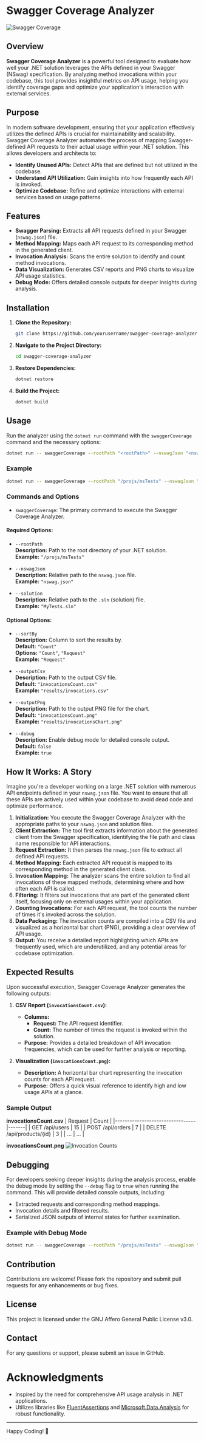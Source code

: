 # Swagger Coverage Analyzer

![Swagger Coverage](./assets/swagger-coverage.png)

## Overview

**Swagger Coverage Analyzer** is a powerful tool designed to evaluate how well your .NET solution leverages the APIs defined in your Swagger (NSwag) specification. By analyzing method invocations within your codebase, this tool provides insightful metrics on API usage, helping you identify coverage gaps and optimize your application's interaction with external services.

## Purpose

In modern software development, ensuring that your application effectively utilizes the defined APIs is crucial for maintainability and scalability. Swagger Coverage Analyzer automates the process of mapping Swagger-defined API requests to their actual usage within your .NET solution. This allows developers and architects to:

- **Identify Unused APIs:** Detect APIs that are defined but not utilized in the codebase.
- **Understand API Utilization:** Gain insights into how frequently each API is invoked.
- **Optimize Codebase:** Refine and optimize interactions with external services based on usage patterns.

## Features

- **Swagger Parsing:** Extracts all API requests defined in your Swagger (`nswag.json`) file.
- **Method Mapping:** Maps each API request to its corresponding method in the generated client.
- **Invocation Analysis:** Scans the entire solution to identify and count method invocations.
- **Data Visualization:** Generates CSV reports and PNG charts to visualize API usage statistics.
- **Debug Mode:** Offers detailed console outputs for deeper insights during analysis.

## Installation

1. **Clone the Repository:**
   ```bash
   git clone https://github.com/yourusername/swagger-coverage-analyzer.git
   ```
2. **Navigate to the Project Directory:**
   ```bash
   cd swagger-coverage-analyzer
   ```
3. **Restore Dependencies:**
   ```bash
   dotnet restore
   ```
4. **Build the Project:**
   ```bash
   dotnet build
   ```

## Usage

Run the analyzer using the `dotnet run` command with the `swaggerCoverage` command and the necessary options:

```bash
dotnet run -- swaggerCoverage --rootPath "<rootPath>" --nswagJson "<nswagJsonRelativePath>" --solution "<SolutionRelativePath>" [options]
```

### Example

```bash
dotnet run -- swaggerCoverage --rootPath "/projs/msTests" --nswagJson "nswag.json" --solution "MyTests.sln" --sortBy "Request" --outputCsv "results/invocations.csv" --outputPng "results/invocationsChart.png" --debug true
```

### Commands and Options

- `swaggerCoverage`: The primary command to execute the Swagger Coverage Analyzer.

#### Required Options:

- `--rootPath`  
  **Description:** Path to the root directory of your .NET solution.  
  **Example:** `"/projs/msTests"`

- `--nswagJson`  
  **Description:** Relative path to the `nswag.json` file.  
  **Example:** `"nswag.json"`

- `--solution`  
  **Description:** Relative path to the `.sln` (solution) file.  
  **Example:** `"MyTests.sln"`

#### Optional Options:

- `--sortBy`  
  **Description:** Column to sort the results by.  
  **Default:** `"Count"`  
  **Options:** `"Count"`, `"Request"`  
  **Example:** `"Request"`

- `--outputCsv`  
  **Description:** Path to the output CSV file.  
  **Default:** `"invocationsCount.csv"`  
  **Example:** `"results/invocations.csv"`

- `--outputPng`  
  **Description:** Path to the output PNG file for the chart.  
  **Default:** `"invocationsCount.png"`  
  **Example:** `"results/invocationsChart.png"`

- `--debug`  
  **Description:** Enable debug mode for detailed console output.  
  **Default:** `false`  
  **Example:** `true`

## How It Works: A Story

Imagine you're a developer working on a large .NET solution with numerous API endpoints defined in your `nswag.json` file. You want to ensure that all these APIs are actively used within your codebase to avoid dead code and optimize performance.

1. **Initialization:** You execute the Swagger Coverage Analyzer with the appropriate paths to your `nswag.json` and solution files.
2. **Client Extraction:** The tool first extracts information about the generated client from the Swagger specification, identifying the file path and class name responsible for API interactions.
3. **Request Extraction:** It then parses the `nswag.json` file to extract all defined API requests.
4. **Method Mapping:** Each extracted API request is mapped to its corresponding method in the generated client class.
5. **Invocation Mapping:** The analyzer scans the entire solution to find all invocations of these mapped methods, determining where and how often each API is called.
6. **Filtering:** It filters out invocations that are part of the generated client itself, focusing only on external usages within your application.
7. **Counting Invocations:** For each API request, the tool counts the number of times it's invoked across the solution.
8. **Data Packaging:** The invocation counts are compiled into a CSV file and visualized as a horizontal bar chart (PNG), providing a clear overview of API usage.
9. **Output:** You receive a detailed report highlighting which APIs are frequently used, which are underutilized, and any potential areas for codebase optimization.

## Expected Results

Upon successful execution, Swagger Coverage Analyzer generates the following outputs:

1. **CSV Report (`invocationsCount.csv`):**
   - **Columns:**
     - **Request:** The API request identifier.
     - **Count:** The number of times the request is invoked within the solution.
   - **Purpose:** Provides a detailed breakdown of API invocation frequencies, which can be used for further analysis or reporting.

2. **Visualization (`invocationsCount.png`):**
   - **Description:** A horizontal bar chart representing the invocation counts for each API request.
   - **Purpose:** Offers a quick visual reference to identify high and low usage APIs at a glance.

### Sample Output

**invocationsCount.csv**
| Request                         | Count |
|---------------------------------|-------|
| GET /api/users                  | 15    |
| POST /api/orders                | 7     |
| DELETE /api/products/{id}       | 3     |
| ...                             | ...   |

**invocationsCount.png**
![Invocation Counts](./assets/invocationsCount.png)

## Debugging

For developers seeking deeper insights during the analysis process, enable the debug mode by setting the `--debug` flag to `true` when running the command. This will provide detailed console outputs, including:

- Extracted requests and corresponding method mappings.
- Invocation details and filtered results.
- Serialized JSON outputs of internal states for further examination.

### Example with Debug Mode

```bash
dotnet run -- swaggerCoverage --rootPath "/projs/msTests" --nswagJson "nswag.json" --solution "MyTests.sln" --debug true
```

## Contribution

Contributions are welcome! Please fork the repository and submit pull requests for any enhancements or bug fixes.

## License

This project is licensed under the GNU Affero General Public License v3.0.

## Contact

For any questions or support, please submit an issue in GitHub.

# Acknowledgments

- Inspired by the need for comprehensive API usage analysis in .NET applications.
- Utilizes libraries like [FluentAssertions](https://fluentassertions.com/) and [Microsoft.Data.Analysis](https://docs.microsoft.com/en-us/dotnet/api/microsoft.data.analysis) for robust functionality.

---

Happy Coding! 🚀
